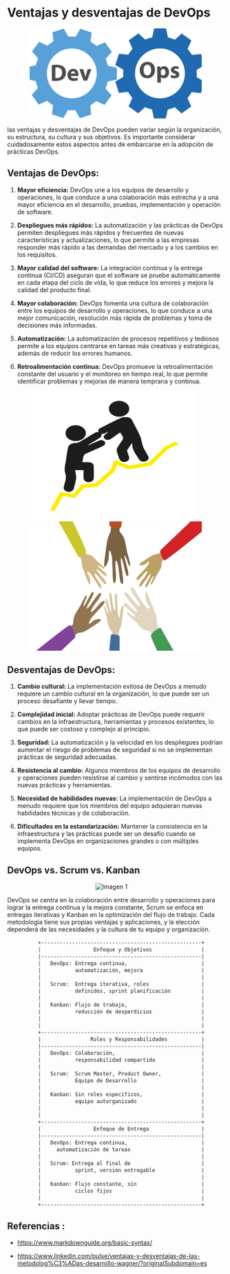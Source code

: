 
# Ventajas y desventajas de DevOps




<p align="center"><img src="https://github.com/CindyFonck/Devops_23/blob/main/NestorBecerra/img/pngegg.png" alt="logo" width="400"/></p>



las ventajas y desventajas de DevOps pueden variar según la organización, su estructura, su cultura y sus objetivos. Es importante considerar cuidadosamente estos aspectos antes de embarcarse en la adopción de prácticas DevOps.



## Ventajas de DevOps:


1. **Mayor eficiencia:** DevOps une a los equipos de desarrollo y operaciones, lo que conduce a una colaboración más estrecha y a una mayor eficiencia en el desarrollo, pruebas, implementación y operación de software.

2. **Despliegues más rápidos:** La automatización y las prácticas de DevOps permiten despliegues más rápidos y frecuentes de nuevas características y actualizaciones, lo que permite a las empresas responder más rápido a las demandas del mercado y a los cambios en los requisitos.

3. **Mayor calidad del software:** La integración continua y la entrega continua (CI/CD) aseguran que el software se pruebe automáticamente en cada etapa del ciclo de vida, lo que reduce los errores y mejora la calidad del producto final.

4. **Mayor colaboración:** DevOps fomenta una cultura de colaboración entre los equipos de desarrollo y operaciones, lo que conduce a una mejor comunicación, resolución más rápida de problemas y toma de decisiones más informadas.

5. **Automatización:** La automatización de procesos repetitivos y tediosos permite a los equipos centrarse en tareas más creativas y estratégicas, además de reducir los errores humanos.

6. **Retroalimentación continua:** DevOps promueve la retroalimentación constante del usuario y el monitoreo en tiempo real, lo que permite identificar problemas y mejoras de manera temprana y continua.




<p align="center">
    <img src="https://github.com/CindyFonck/Devops_23/blob/main/NestorBecerra/img/pngegg%20(2).png" alt="Imagen 1" width="400" height="300" style="margin-right: 20px;">
    <img src="https://github.com/CindyFonck/Devops_23/blob/main/NestorBecerra/img/pngegg%20(1).png?raw=true" alt="Imagen 2" width="400" height="300">
</p>




## Desventajas de DevOps:

1. **Cambio cultural:** La implementación exitosa de DevOps a menudo requiere un cambio cultural en la organización, lo que puede ser un proceso desafiante y llevar tiempo.

2. **Complejidad inicial:** Adoptar prácticas de DevOps puede requerir cambios en la infraestructura, herramientas y procesos existentes, lo que puede ser costoso y complejo al principio.

3. **Seguridad:** La automatización y la velocidad en los despliegues podrían aumentar el riesgo de problemas de seguridad si no se implementan prácticas de seguridad adecuadas.

4. **Resistencia al cambio:** Algunos miembros de los equipos de desarrollo y operaciones pueden resistirse al cambio y sentirse incómodos con las nuevas prácticas y herramientas.

5. **Necesidad de habilidades nuevas:** La implementación de DevOps a menudo requiere que los miembros del equipo adquieran nuevas habilidades técnicas y de colaboración.

6. **Dificultades en la estandarización:** Mantener la consistencia en la infraestructura y las prácticas puede ser un desafío cuando se implementa DevOps en organizaciones grandes o con múltiples equipos.

## DevOps vs. Scrum vs. Kanban

<p align="center">
    <img src="https://dashtechinc.com/wp-content/uploads/2022/08/Agile-Vs-Scrum-Vs-DevOps-Dash-Technologies-Inc.png" alt="Imagen 1" width="400" height="300" style="margin-right: 20px;">
</p>


DevOps se centra en la colaboración entre desarrollo y operaciones para lograr la entrega continua y la mejora constante, Scrum se enfoca en entregas iterativas y Kanban en la optimización del flujo de trabajo. Cada metodología tiene sus propias ventajas y aplicaciones, y la elección dependerá de las necesidades y la cultura de tu equipo y organización.



              +----------------------------------------------------+
              |                 Enfoque y Objetivos                |
              |----------------------------------------------------|
              |   DevOps: Entrega continua,                        |
              |           automatización, mejora                   |                               
              |                                                    |
              |   Scrum:  Entrega iterativa, roles                 |
              |           definidos, sprint planificación          |    
              |                                                    |                  
              |   Kanban: Flujo de trabajo,                        |
              |           reducción de desperdicios                |
              |                                                    |
              |                                                    |
              +----------------------------------------------------+
              |                Roles y Responsabilidades           |
              |----------------------------------------------------|
              |   DevOps: Colaboración,                            |
              |           responsabilidad compartida               |
              |                                                    |
              |   Scrum:  Scrum Master, Product Owner,             |
              |           Equipo de Desarrollo                     |
              |                                                    |
              |   Kanban: Sin roles específicos,                   |
              |           equipo autorganizado                     |                            
              |                                                    |            
              |                                                    |
              +----------------------------------------------------+
              |                 Enfoque de Entrega                 |
              |----------------------------------------------------|          
              |   DevOps: Entrega continua,                        |
              |     automatización de tareas                       |
              |                                                    |
              |   Scrum: Entrega al final de                       |
              |           sprint, versión entregable               |
              |                                                    |
              |   Kanban: Flujo constante, sin                     |
              |           ciclos fijos                             |                                       
              |                                                    |
              +----------------------------------------------------+



## Referencias :

- <https://www.markdownguide.org/basic-syntax/>

- <https://www.linkedin.com/pulse/ventajas-y-desventajas-de-las-metodolog%C3%ADas-desarrollo-wagner/?originalSubdomain=es>








